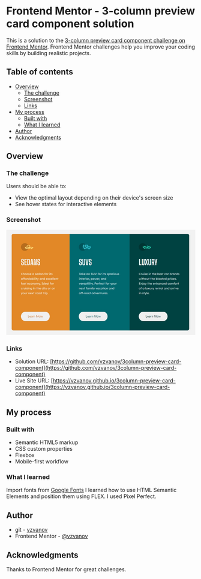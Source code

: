# Frontend Mentor - 3-column preview card component solution

This is a solution to the [3-column preview card component challenge on Frontend Mentor](https://www.frontendmentor.io/challenges/3column-preview-card-component-pH92eAR2-). Frontend Mentor challenges help you improve your coding skills by building realistic projects. 

## Table of contents

- [Overview](#overview)
  - [The challenge](#the-challenge)
  - [Screenshot](#screenshot)
  - [Links](#links)
- [My process](#my-process)
  - [Built with](#built-with)
  - [What I learned](#what-i-learned)
- [Author](#author)
- [Acknowledgments](#acknowledgments)

## Overview

### The challenge

Users should be able to:

- View the optimal layout depending on their device's screen size
- See hover states for interactive elements

### Screenshot

![solution](/images/screenshot.jpg "solution")

### Links

- Solution URL: [https://github.com/vzvanov/3column-preview-card-component](https://github.com/vzvanov/3column-preview-card-component)
- Live Site URL: [https://vzvanov.github.io/3column-preview-card-component](https://vzvanov.github.io/3column-preview-card-component)

## My process

### Built with

- Semantic HTML5 markup
- CSS custom properties
- Flexbox
- Mobile-first workflow

### What I learned

Import fonts from [Google Fonts](https://fonts.google.com/)
I learned how to use HTML Semantic Elements and position them using FLEX.
I used Pixel Perfect.

## Author

- git - [vzvanov](https://github.com/vzvanov)
- Frontend Mentor - [@vzvanov](https://www.frontendmentor.io/profile/vzvanov)

## Acknowledgments

Thanks to Frontend Mentor for great challenges.
